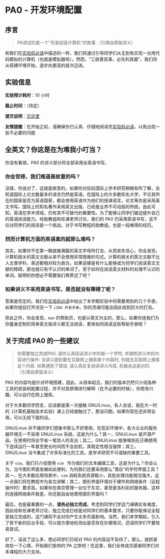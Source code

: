# PA0 - 开发环境配置

## 序言

> PA讲述的是一个"先驱创造计算机"的故事.（引用自原版讲义）

和我们在[实验前必读](../read-before-starting.md )中描述的一样，我们将通过引导同学们从无到有实现一台用代码模拟的计算机（也就是模拟器啦）。然而，“工欲善其事，必先利其器”，我们将从搭建环境开始，逐步向更高的层次迈进。

## 实验信息

**实验预计耗时**：10 小时

**截止时间**：（待定）

**提交说明**：[见这里](../others/shi-yan-ti-jiao-yao-qiu.md )

**友情提醒**：在开始之前，请确保你已认真、仔细地阅读完[实验前必读](../read-before-starting.md )，以免出现一些不必要的问题

## 全英文？你这是在为难我小叮当？

你没有看错，PA0 的讲义部分将全部采用全英语书写。

### 你会觉得，我们难道是故意的吗？

没错，你说对了，这就是故意的。如果你对目前国际上学术研究稍微有所了解，会知道国际上论文数最多的语言仍然是英语。在国际上的大多数知名大学，不论其所在的国家是否为英语国家，都会使用英语作为他们的授课语言，论文等亦是采用英文书写。国际上的知名著作采用英文出版，已经是业界不可动摇的传统。由此可知，英语在学术领域，仍有其不可替代的重要性。为了能够让同学们被迫提升自己的英语阅读能力。经助教组和任课老师讨论，我们的 PA0 仍采用英语书写，这不仅对同学们的阅读是一个挑战，对于书写教程的助教组，也是一段难得的经历。

### 然而计算机方面的英语真的就那么难吗？

其实，如果你不在第一眼就被满篇的英文字母所打击，从而丧失信心，你会发现，计算机相关的英文文献从来不会使用非常困难的句式。计算机相关的英文文献不比人文类学科，表述都相对较为直白，如果说硬是有什么能够成为同学们阅读英文文献的障碍，那也就只有不认识的单词了。至于如何在阅读英文材料时处理不认识的单词，聪明的你想必不需要我们再赘述了吧？

### 如果讲义不采用英语书写，是否就没有障碍了呢？

答案是否定的。我们在[实验前必读](../read-before-starting.md )中给出了本学期实验中将需要用到的几个手册，如果你提前打开浏览一下 `i386 开发手册`，你的灵魂可能会因此收到巨大的打击。

除此之外，你会发现，`man` 的帮助页，也是以英文为主的，那么，如果你连我们为你量身定制的简单英文版讲义都无法阅读，更来如何阅读这些帮助手册呢？

## 关于完成 PA0 的一些建议

> 你需要独立完成PA0, 请你认真阅读讲义中的每一个字符, 并按照讲义中的内容进行操作: 当讲义提到要在互联网上搜索某个内容时, 你就去互联网上搜索这个内容. 如果遇到了错误, 请认真反复阅读讲义内容, 机器永远是对的. （引用自原版讲义）

PA0 的内容均是针对环境搭建，因此，从效率起见，我们的版本仍然只介绍各种工具的安装和配置过程，并不对其原理进行解释（在不必要的时候），你若有兴趣，可以自行在网上搜索。

对于大多数同学而言，应该都是第一次接触 GNU/Linux。有人会说，我在大一时的《计算机基础技术实验》课上已经接触过了，那没问题。如果你现在还非常会用，可以无视下面的话。

GNU/Linux 并不像同学们想象中那么不好使用。在现实环境中，各大企业的服务器环境无一不采用 GNU/Linux 系统，这是为什么？其一，GNU/Linux 是开源产品，在使用时将会节省一笔惊人的支出；其二，GNU/Linux 能够做到在正确使用下连续运行一年甚至更长时间而不会宕机，其稳定性相当强悍；其三，GNU/Linux 当今集成了许多标准化的工具，是学术研究不可或缺的重要工具。

关于 `vim`。我们只介绍使用 `vim ` 作为我们的文本编辑工具，这是为什么？你会认为，当今图形界面发展如此便利，为何我们还要采用那么“落后”的字符界面工具？其一，在大多数应用场景中，`vim` 消耗系统资源极小，其批处理功能相当强大，这一点我们将在教程中为各位讲解；其二，图形界面环境对于硬件和网络条件（远程操作时）要求高，如果你在南京管理一台位于东京，甚至是洛杉矶的服务器，这样的连接网络条件极差，你还能自由地使用图形界面吗？

最后，也是最重要的一点，**请务必独立完成**。考虑到同学们学这门课确实有难度，因此经和任课老师讨论，独立完成已经是对同学们的基本要求，只要你能保证全程是独立完成的，这门课将不会对你产生太多负面影响。当然，我们本学期起，引入了若干新的后台手段，可以很方便地检测出是否存在抄袭情况，还请同学们不要轻易尝试。

好了，话说了这么多，想必同学们已经对 PA0 的内容迫不及待了，那么，就抓紧收拾一下心情，开始我们愉快的 PA 之旅吧！在这里，我们全体成员感谢同学们对本课程的大力支持。